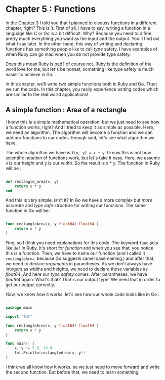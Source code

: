 # Chapter 5 : Functions

In the [Chapter 3](chapter03.md) I told you that I planned to discuss functions in a different chapter, right? This is it. First of all, I have to say, writing a function in a language like _C_ or _Go_ is a bit difficult. Why? Because you need to difine pretty much everything you want as the input and the output. You'll find out what I say later. In the other hand, this way of writing and declaring functions has something people like to call _type_ safety. I have examples of when Ruby can go mad when you do not provide type safety. 

Does this mean Ruby is bad? of course not. Ruby is the definition of the word love for me, but let's be honest, something like type safety is much easier to achieve in Go.

In this chapter, we'll write two simple functions both in Ruby and Go. Then we run the code. In this chapter, you really experience writing codes which are similar to the real world applications!

## A simple function : Area of a rectangle 

I know this is a simple mathematical operation, but we just need to see how a function works, right? And I tried to keep it as simple as possible. Here, we need an algorithm. The algorithm will become a function and we can add our functions to our codes. Enough said, let's see what algorithm we have. 

The whole algorithm we have is `f(x, y) = x * y`. I know this is not how scientific notation of functions work, but let's take it easy. Here, we assume x is our height and y is our width. So the result is x * y. The function in Ruby will be :

```ruby

def rectangle_area(x, y)
    return x * y 
end
```

And this is very simple, isn't it? In Go we have a more complex but _more accurate_ and _type safe_ structure for writing our functions. The same function in Go will be: 

```go

func rectangleArea(x, y float64) float64 {
	return x * y
}
``` 

Fine, so I think you need explanations for this code. The keyword `func` acts like `def` in Ruby. It's short for _function_ and when you see that, you notice this is a function. Then, we have to name our function (and I called it `rectangleArea`, because Go suggests camel case naming.) and after that, we need to declare _arguments_ in parantheses. As we don't always have integers as widths and heights, we need to declare those variables as _float64_. And here our _type safety_ comes. After parantheses, we have _float64_ again. What's that? That is our output type! We need that in order to get our output correctly. 

Now, we know how it works, let's see how our whole code looks like in Go : 

```go

package main

import "fmt"

func rectangleArea(x, y float64) float64 {
	return x * y
}

func main() {
	x, y := 5.0, 10.0
	fmt.Println(rectangleArea(x, y))
}
```

I think we all know how it works, so we just need to move forward and write the second function. But before that, we need to learn something. 
